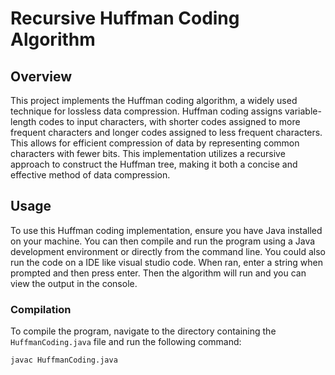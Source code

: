 # Recursive Huffman Coding Algorithm

## Overview
This project implements the Huffman coding algorithm, a widely used technique for lossless data compression. Huffman coding assigns variable-length codes to input characters, with shorter codes assigned to more frequent characters and longer codes assigned to less frequent characters. This allows for efficient compression of data by representing common characters with fewer bits. This implementation utilizes a recursive approach to construct the Huffman tree, making it both a concise and effective method of data compression.

## Usage
To use this Huffman coding implementation, ensure you have Java installed on your machine. You can then compile and run the program using a Java development environment or directly from the command line. You could also run the code on a IDE like visual studio code. When ran, enter a string when prompted and then press enter. Then the algorithm will run and you can view the output in the console. 

### Compilation
To compile the program, navigate to the directory containing the `HuffmanCoding.java` file and run the following command:

```bash
javac HuffmanCoding.java


